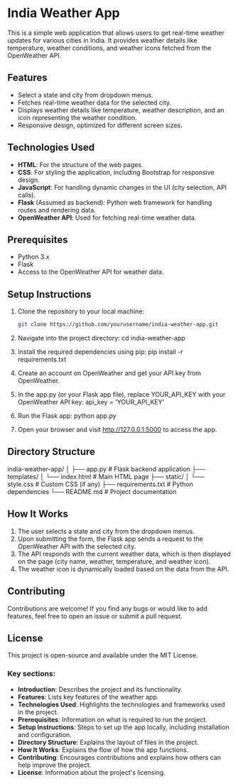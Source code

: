 # India Weather App

This is a simple web application that allows users to get real-time weather updates for various cities in India. It provides weather details like temperature, weather conditions, and weather icons fetched from the OpenWeather API.

## Features

- Select a state and city from dropdown menus.
- Fetches real-time weather data for the selected city.
- Displays weather details like temperature, weather description, and an icon representing the weather condition.
- Responsive design, optimized for different screen sizes.

## Technologies Used

- **HTML**: For the structure of the web pages.
- **CSS**: For styling the application, including Bootstrap for responsive design.
- **JavaScript**: For handling dynamic changes in the UI (city selection, API calls).
- **Flask** (Assumed as backend): Python web framework for handling routes and rendering data.
- **OpenWeather API**: Used for fetching real-time weather data.

## Prerequisites

- Python 3.x
- Flask
- Access to the OpenWeather API for weather data.

## Setup Instructions

1. Clone the repository to your local machine:

   ```bash
   git clone https://github.com/yourusername/india-weather-app.git
2. Navigate into the project directory:
   cd india-weather-app
3. Install the required dependencies using pip:
   pip install -r requirements.txt
4. Create an account on OpenWeather and get your API key from OpenWeather.
5. In the app.py (or your Flask app file), replace YOUR_API_KEY with your OpenWeather API key:
   api_key = 'YOUR_API_KEY'
6. Run the Flask app:
   python app.py
7. Open your browser and visit http://127.0.0.1:5000 to access the app.

## Directory Structure
india-weather-app/
│
├── app.py                # Flask backend application
├── templates/
│   └── index.html        # Main HTML page
├── static/
│   └── style.css         # Custom CSS (if any)
├── requirements.txt      # Python dependencies
└── README.md             # Project documentation

## How It Works
1. The user selects a state and city from the dropdown menus.
2. Upon submitting the form, the Flask app sends a request to the OpenWeather API with the selected city.
3. The API responds with the current weather data, which is then displayed on the page (city name, weather, temperature, and weather icon).
4. The weather icon is dynamically loaded based on the data from the API.

## Contributing
Contributions are welcome! If you find any bugs or would like to add features, feel free to open an issue or submit a pull request.

## License
This project is open-source and available under the MIT License.

### Key sections:

- **Introduction**: Describes the project and its functionality.
- **Features**: Lists key features of the weather app.
- **Technologies Used**: Highlights the technologies and frameworks used in the project.
- **Prerequisites**: Information on what is required to run the project.
- **Setup Instructions**: Steps to set up the app locally, including installation and configuration.
- **Directory Structure**: Explains the layout of files in the project.
- **How It Works**: Explains the flow of how the app functions.
- **Contributing**: Encourages contributions and explains how others can help improve the project.
- **License**: Information about the project's licensing.
